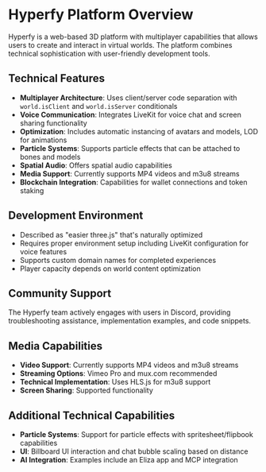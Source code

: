 # Hyperfy Platform Overview

Hyperfy is a web-based 3D platform with multiplayer capabilities that allows users to create and interact in virtual worlds. The platform combines technical sophistication with user-friendly development tools.

## Technical Features

- **Multiplayer Architecture**: Uses client/server code separation with `world.isClient` and `world.isServer` conditionals
- **Voice Communication**: Integrates LiveKit for voice chat and screen sharing functionality
- **Optimization**: Includes automatic instancing of avatars and models, LOD for animations
- **Particle Systems**: Supports particle effects that can be attached to bones and models
- **Spatial Audio**: Offers spatial audio capabilities
- **Media Support**: Currently supports MP4 videos and m3u8 streams
- **Blockchain Integration**: Capabilities for wallet connections and token staking

## Development Environment

- Described as "easier three.js" that's naturally optimized
- Requires proper environment setup including LiveKit configuration for voice features
- Supports custom domain names for completed experiences
- Player capacity depends on world content optimization

## Community Support

The Hyperfy team actively engages with users in Discord, providing troubleshooting assistance, implementation examples, and code snippets.

## Media Capabilities

- **Video Support**: Currently supports MP4 videos and m3u8 streams
- **Streaming Options**: Vimeo Pro and mux.com recommended
- **Technical Implementation**: Uses HLS.js for m3u8 support
- **Screen Sharing**: Supported functionality

## Additional Technical Capabilities

- **Particle Systems**: Support for particle effects with spritesheet/flipbook capabilities
- **UI**: Billboard UI interaction and chat bubble scaling based on distance
- **AI Integration**: Examples include an Eliza app and MCP integration